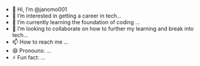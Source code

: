 - 👋 Hi, I’m @janomo001
- 👀 I’m interested in getting a career in tech...
- 🌱 I’m currently learning the foundation of coding ...
- 💞️ I’m looking to collaborate on how to further my learning and break into tech...
- 📫 How to reach me ...
- 😄 Pronouns: ...
- ⚡ Fun fact: ...

<!---
janomo001/janomo001 is a ✨ special ✨ repository because its `README.md` (this file) appears on your GitHub profile.
You can click the Preview link to take a look at your changes.
--->

